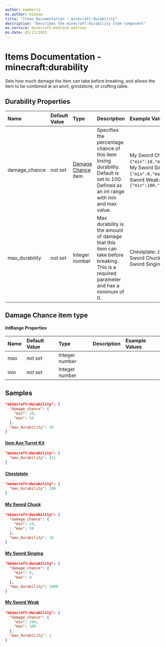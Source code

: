```yaml
---
author: mammerla
ms.author: mikeam
title: "Items Documentation - minecraft:durability"
description: "Describes the minecraft:durability item component"
ms.service: minecraft-bedrock-edition
ms.date: 02/11/2025 
---
```


# Items Documentation - minecraft:durability

Sets how much damage the item can take before breaking, and allows the item to be combined at an anvil, grindstone, or crafting table.


## Durability Properties

|Name       |Default Value |Type |Description |Example Values |
|:----------|:-------------|:----|:-----------|:------------- |
| damage_chance | *not set* | [Damage Chance](#damage-chance-item-type) item | Specifies the percentage chance of this item losing durability. Default is set to 100. Defined as an int range with min and max value. | My Sword Chuck: `{"min":10,"max":50}`, My Sword Singing: `{"min":0,"max":0}`, My Sword Weak: `{"min":100,"max":100}` | 
| max_durability | *not set* | Integer number | Max durability is the amount of damage that this item can take before breaking. This is a required parameter and has a minimum of 0. | Chestplate: `200`, My Sword Chuck: `10`, My Sword Singing: `1000` | 

## Damage Chance item type

#### IntRange Properties

|Name       |Default Value |Type |Description |Example Values |
|:----------|:-------------|:----|:-----------|:------------- |
| max | *not set* | Integer number |  |  | 
| min | *not set* | Integer number |  |  | 

## Samples


```json
"minecraft:durability": {
  "damage_chance": {
    "min": 10,
    "max": 50
  },
  "max_durability": 36
}
```

#### [Item Axe Turret Kit](https://github.com/microsoft/minecraft-samples/tree/main/casual_creator/gray_wave/behavior_packs/mikeamm_gwve/items/axe_turret_kit.item.json)


```json
"minecraft:durability": {
  "max_durability": 251
}
```

#### [Chestplate](https://github.com/microsoft/minecraft-samples/tree/main/custom_items/behavior_packs/custom_item/items/chestplate.json)


```json
"minecraft:durability": {
  "max_durability": 200
}
```

#### [My Sword Chuck](https://github.com/microsoft/minecraft-samples/tree/main/custom_items/behavior_packs/custom_item/items/my_sword_chuck.json)


```json
"minecraft:durability": {
  "damage_chance": {
    "min": 10,
    "max": 50
  },
  "max_durability": 10
}
```

#### [My Sword Singing](https://github.com/microsoft/minecraft-samples/tree/main/custom_items/behavior_packs/custom_item/items/my_sword_singing.json)


```json
"minecraft:durability": {
  "damage_chance": {
    "min": 0,
    "max": 0
  },
  "max_durability": 1000
}
```

#### [My Sword Weak](https://github.com/microsoft/minecraft-samples/tree/main/custom_items/behavior_packs/custom_item/items/my_sword_weak.json)


```json
"minecraft:durability": {
  "damage_chance": {
    "min": 100,
    "max": 100
  },
  "max_durability": 2
}
```
